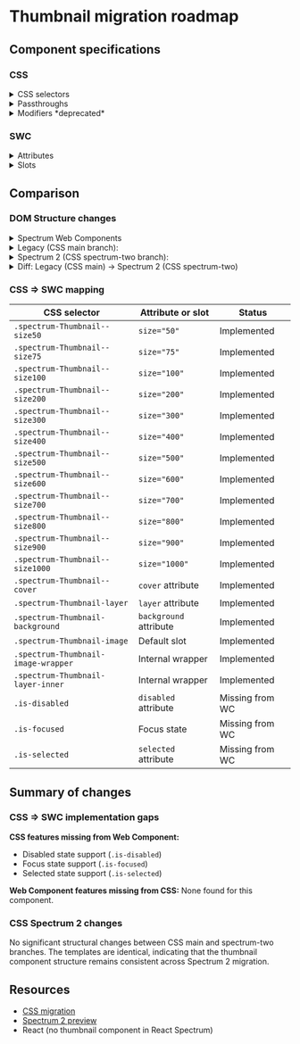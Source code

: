 # Thumbnail migration roadmap

## Component specifications

### CSS

<details>
<summary>CSS selectors</summary>

**Root class**: `.spectrum-Thumbnail`

**Elements**:

- `.spectrum-Thumbnail:before`
- `.spectrum-Thumbnail-image`
- `.spectrum-Thumbnail-image-wrapper`
- `.spectrum-Thumbnail-layer`
- `.spectrum-Thumbnail-layer:before`
- `.spectrum-Thumbnail-layer-inner`
- `.spectrum-Thumbnail-background`

**States**:

- `.is-disabled`, `:disabled`
- `.is-focused`, `:focus-visible`
- `.is-selected` (attached to `.spectrum-Thumbnail-layer`, not to the root element)

**Variants**:

- **Size**:

    - `.spectrum-Thumbnail--size50`
    - `.spectrum-Thumbnail--size75`
    - `.spectrum-Thumbnail--size100`
    - `.spectrum-Thumbnail--size200`
    - `.spectrum-Thumbnail--size300`
    - `.spectrum-Thumbnail--size400`
    - `.spectrum-Thumbnail--size500`
    - `.spectrum-Thumbnail--size600`
    - `.spectrum-Thumbnail--size700`
    - `.spectrum-Thumbnail--size800`
    - `.spectrum-Thumbnail--size900`
    - `.spectrum-Thumbnail--size1000`

- **Image cover**:
    - `.spectrum-Thumbnail--cover`

</details>

<details>
<summary>Passthroughs</summary>

- `--mod-opacity-checkerboard-size`

</details>

<details>
<summary>Modifiers *deprecated*</summary>

- `--mod-thumbnail-border-color`
- `--mod-thumbnail-border-color-selected`
- `--mod-thumbnail-border-radius`
- `--mod-thumbnail-border-width`
- `--mod-thumbnail-border-width-selected`
- `--mod-thumbnail-color-opacity-disabled`
- `--mod-thumbnail-focus-indicator-color`
- `--mod-thumbnail-focus-indicator-gap`
- `--mod-thumbnail-focus-indicator-thickness`
- `--mod-thumbnail-layer-border-color-inner`
- `--mod-thumbnail-layer-border-color-outer`
- `--mod-thumbnail-layer-border-width-inner`
- `--mod-thumbnail-layer-border-width-outer`
- `--mod-thumbnail-size`

</details>

### SWC

<details>
<summary>Attributes</summary>

- `background` (string) - Background color or gradient for the thumbnail
- `cover` (boolean) - Whether the image should cover the entire thumbnail
- `layer` (boolean) - Whether the thumbnail is in layer mode
- `size` (string) - Size of the thumbnail (50, 75, 100, 200, 300, 400, 500, 600, 700, 800, 900, 1000)

</details>

<details>
<summary>Slots</summary>

- Default slot - Image element to present in the thumbnail

</details>

## Comparison

### DOM Structure changes

<details>
<summary>Spectrum Web Components</summary>

```html
<!-- With background -->
<div class="opacity-checkerboard background" style="background: [background]">
    <div class="image-wrapper">
        <slot></slot>
    </div>
</div>

<!-- With layer -->
<div class="opacity-checkerboard layer-inner">
    <slot></slot>
</div>

<!-- Default -->
<div class="opacity-checkerboard image-wrapper">
    <slot></slot>
</div>
```

</details>

<details>
<summary>Legacy (CSS main branch):</summary>

```html
<!-- Layer variant -->
<div
    class="spectrum-Thumbnail spectrum-Thumbnail-layer is-selected is-disabled is-focused spectrum-Thumbnail--size500"
>
    <div class="spectrum-Thumbnail-layer-inner">
        <div class="spectrum-Thumbnail-image-wrapper">
            <img
                class="spectrum-Thumbnail-image"
                src="[imageURL]"
                alt="[altText]"
            />
        </div>
    </div>
</div>

<!-- With background -->
<div
    class="spectrum-Thumbnail spectrum-Thumbnail--cover spectrum-Thumbnail-layer is-selected is-disabled is-focused spectrum-Thumbnail--size500"
>
    <div
        class="spectrum-Thumbnail-background"
        style="background-color: [backgroundColor]"
    ></div>
    <div class="spectrum-Thumbnail-image-wrapper">
        <img
            class="spectrum-Thumbnail-image"
            src="[imageURL]"
            alt="[altText]"
        />
    </div>
</div>

<!-- Default -->
<div
    class="spectrum-Thumbnail spectrum-Thumbnail--cover spectrum-Thumbnail-layer is-selected is-disabled is-focused spectrum-Thumbnail--size500"
>
    <div
        class="spectrum-Thumbnail-background"
        style="background-color: [backgroundColor]"
    ></div>
    <div class="spectrum-Thumbnail-image-wrapper">
        <img
            class="spectrum-Thumbnail-image"
            src="[imageURL]"
            alt="[altText]"
        />
    </div>
</div>
```

</details>

<details>
<summary>Spectrum 2 (CSS spectrum-two branch):</summary>

```html
<!-- Layer variant -->
<div
    class="spectrum-Thumbnail spectrum-Thumbnail-layer is-selected is-disabled is-focused spectrum-Thumbnail--size500"
>
    <div class="spectrum-Thumbnail-layer-inner">
        <div class="spectrum-Thumbnail-image-wrapper">
            <img
                class="spectrum-Thumbnail-image"
                src="[imageURL]"
                alt="[altText]"
            />
        </div>
    </div>
</div>

<!-- With background -->
<div
    class="spectrum-Thumbnail spectrum-Thumbnail--cover spectrum-Thumbnail-layer is-selected is-disabled is-focused spectrum-Thumbnail--size500"
>
    <div
        class="spectrum-Thumbnail-background"
        style="background-color: [backgroundColor]"
    ></div>
    <div class="spectrum-Thumbnail-image-wrapper">
        <img
            class="spectrum-Thumbnail-image"
            src="[imageURL]"
            alt="[altText]"
        />
    </div>
</div>

<!-- Default -->
<div
    class="spectrum-Thumbnail spectrum-Thumbnail--cover spectrum-Thumbnail-layer is-selected is-disabled is-focused spectrum-Thumbnail--size500"
>
    <div
        class="spectrum-Thumbnail-background"
        style="background-color: [backgroundColor]"
    ></div>
    <div class="spectrum-Thumbnail-image-wrapper">
        <img
            class="spectrum-Thumbnail-image"
            src="[imageURL]"
            alt="[altText]"
        />
    </div>
</div>
```

</details>

<details>
<summary>Diff: Legacy (CSS main) → Spectrum 2 (CSS spectrum-two)</summary>

No significant structural changes.

</details>

### CSS => SWC mapping

| CSS selector                        | Attribute or slot      | Status          |
| ----------------------------------- | ---------------------- | --------------- |
| `.spectrum-Thumbnail--size50`       | `size="50"`            | Implemented     |
| `.spectrum-Thumbnail--size75`       | `size="75"`            | Implemented     |
| `.spectrum-Thumbnail--size100`      | `size="100"`           | Implemented     |
| `.spectrum-Thumbnail--size200`      | `size="200"`           | Implemented     |
| `.spectrum-Thumbnail--size300`      | `size="300"`           | Implemented     |
| `.spectrum-Thumbnail--size400`      | `size="400"`           | Implemented     |
| `.spectrum-Thumbnail--size500`      | `size="500"`           | Implemented     |
| `.spectrum-Thumbnail--size600`      | `size="600"`           | Implemented     |
| `.spectrum-Thumbnail--size700`      | `size="700"`           | Implemented     |
| `.spectrum-Thumbnail--size800`      | `size="800"`           | Implemented     |
| `.spectrum-Thumbnail--size900`      | `size="900"`           | Implemented     |
| `.spectrum-Thumbnail--size1000`     | `size="1000"`          | Implemented     |
| `.spectrum-Thumbnail--cover`        | `cover` attribute      | Implemented     |
| `.spectrum-Thumbnail-layer`         | `layer` attribute      | Implemented     |
| `.spectrum-Thumbnail-background`    | `background` attribute | Implemented     |
| `.spectrum-Thumbnail-image`         | Default slot           | Implemented     |
| `.spectrum-Thumbnail-image-wrapper` | Internal wrapper       | Implemented     |
| `.spectrum-Thumbnail-layer-inner`   | Internal wrapper       | Implemented     |
| `.is-disabled`                      | `disabled` attribute   | Missing from WC |
| `.is-focused`                       | Focus state            | Missing from WC |
| `.is-selected`                      | `selected` attribute   | Missing from WC |

## Summary of changes

### CSS => SWC implementation gaps

**CSS features missing from Web Component:**

- Disabled state support (`.is-disabled`)
- Focus state support (`.is-focused`)
- Selected state support (`.is-selected`)

**Web Component features missing from CSS:**
None found for this component.

### CSS Spectrum 2 changes

No significant structural changes between CSS main and spectrum-two branches. The templates are identical, indicating that the thumbnail component structure remains consistent across Spectrum 2 migration.

## Resources

- [CSS migration](https://github.com/adobe/spectrum-css/pull/3367)
- [Spectrum 2 preview](https://spectrumcss.z13.web.core.windows.net/pr-2352/index.html?path=/docs/components-thumbnail--docs)
- React (no thumbnail component in React Spectrum)

